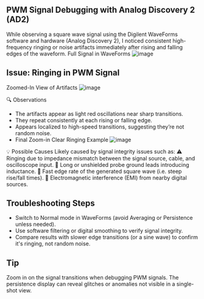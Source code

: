 ## PWM Signal Debugging with Analog Discovery 2 (AD2)
While observing a square wave signal using the Digilent WaveForms software and hardware (Analog Discovery 2), I noticed consistent high-frequency ringing or noise artifacts immediately after rising and falling edges of the waveform.
Full Signal in WaveForms 
![image](https://github.com/user-attachments/assets/25beb11c-99bc-4ff6-88b9-41e43a95770c)


## Issue: Ringing in PWM Signal
Zoomed-In View of Artifacts
![image](https://github.com/user-attachments/assets/f207e766-3907-4955-9ecb-3a2da1dbce0c)


🔍 Observations
* The artifacts appear as light red oscillations near sharp transitions.
* They repeat consistently at each rising or falling edge.
* Appears localized to high-speed transitions, suggesting they’re not random noise.
* Final Zoom-in Clear Ringing Example
![image](https://github.com/user-attachments/assets/cecfdf62-dbf9-4e90-b47f-6b74e99cf7fd)

💡 Possible Causes
Likely caused by signal integrity issues such as:
⚠️ Ringing due to impedance mismatch between the signal source, cable, and oscilloscope input.
🔌 Long or unshielded probe ground leads introducing inductance.
📶 Fast edge rate of the generated square wave (i.e. steep rise/fall times).
📡 Electromagnetic interference (EMI) from nearby digital sources.  

## Troubleshooting Steps
* Switch to Normal mode in WaveForms (avoid Averaging or Persistence unless needed).
*  Use software filtering or digital smoothing to verify signal integrity.
*   Compare results with slower edge transitions (or a sine wave) to confirm it's ringing, not random noise.

  
## Tip
Zoom in on the signal transitions when debugging PWM signals. The persistence display can reveal glitches or anomalies not visible in a single-shot view.
